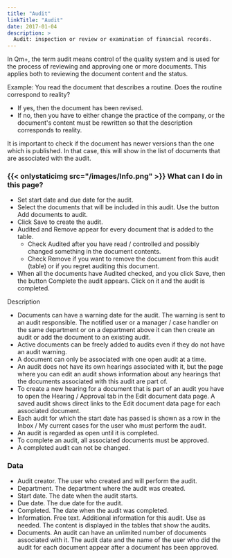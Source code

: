 ```yaml
---
title: "Audit"
linkTitle: "Audit"
date: 2017-01-04
description: >
  Audit: inspection or review or examination of financial records.
---
```

In Qm+, the term audit means control of the quality system and is used for the process of reviewing and approving one or more documents. This applies both to reviewing the document content and the status.

Example: You read the document that describes a routine. Does the routine correspond to reality?

- If yes, then the document has been revised.
- If no, then you have to either change the practice of the company, or the document's content must be rewritten so that the description corresponds to reality.

It is important to check if the document has newer versions than the one which is published. In that case, this will show in the list of documents that are associated with the audit.

### {{< onlystaticimg src="/images/Info.png" >}} What can I do in this page?

- Set start date and due date for the audit.
- Select the documents that will be included in this audit. Use the button Add documents to audit.
- Click Save to create the audit.
- Audited and Remove appear for every document that is added to the table.
  - Check Audited after you have read / controlled and possibly changed something in the document contents.
  - Check Remove if you want to remove the document from this audit (table) or if you regret auditing this document.
- When all the documents have Audited checked, and you click Save, then the button Complete the audit appears. Click on it and the audit is completed.

Description

- Documents can have a warning date for the audit. The warning is sent to an audit responsible. The notified user or a manager / case handler on the same department or on a department above it can then create an audit or add the document to an existing audit.
- Active documents can be freely added to audits even if they do not have an audit warning.
- A document can only be associated with one open audit at a time.
- An audit does not have its own hearings associated with it, but the page where you can edit an audit shows information about any hearings that the documents associated with this audit are part of.
- To create a new hearing for a document that is part of an audit you have to open the Hearing / Approval tab in the Edit document data page. A saved audit shows direct links to the Edit document data page for each associated document.
- Each audit for which the start date has passed is shown as a row in the Inbox / My current cases for the user who must perform the audit.
- An audit is regarded as open until it is completed.
- To complete an audit, all associated documents must be approved.
- A completed audit can not be changed.

### Data

- Audit creator. The user who created and will perform the audit.
- Department. The department where the audit was created.
- Start date. The date when the audit starts.
- Due date. The due date for the audit.
- Completed. The date when the audit was completed.
- Information. Free text. Additional information for this audit. Use as needed. The content is displayed in the tables that show the audits.
- Documents. An audit can have an unlimited number of documents associated with it. The audit date and the name of the user who did the audit for each document appear after a document has been approved.

